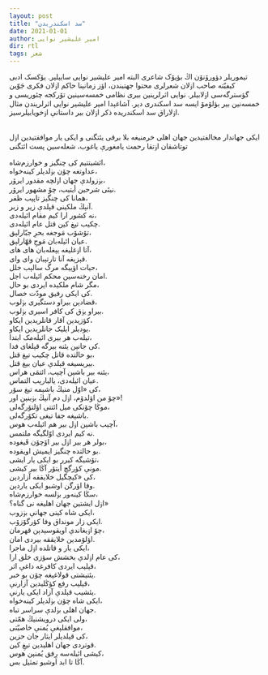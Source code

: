 ```yaml
---
layout: post
title: "سد اسکندریدن"
date: 2021-01-01
author: امیر علیشیر نوایی
dir: rtl
tags: شعر
---
```


تیموریلر دؤورۆنۆن اڭ بؤیۆک شاعری البته امیر علیشیر نوایی سایېلېر. یۆکسک ادبی کیفیّته صاحب اۏلان شعرلری محتوا جهتیندن، اؤز زمانېنا حاکم اۏلان فکری جَوّین گؤسترگه‌سی اۏلابیلر. نوایی اثرلرینین بیری نظامی خمسه‌سینین تۆرکجه چئوریسی و خمسه‌نین بیر بؤلۆمۆ ایسه سد اسکندری دیر. آشاغېدا امیر علیشیر نوایی اثرلریندن مثال اۏلاراق سد اسکندریده ذکر اۏلان بیر داستانې اۏخویابیلرسیز.<br/><br/>

ایکی جهاندار مخالفتیدین جهان اهلی خرمنیغه بلا برقی یئتگنی و ایکی یار موافقتیدین اۏل توتاشقان اۏتقا رحمت یامغورې یاغوب، شعله‌سین پست ائتگنی

ائشیتتیم کی چنگیز و خوارزم‌شاه،<br/>
عداوتغه چۆن بۏلدېلر کینه‌خواه،<br/>
بۏزولدې جهان اۏلچه مقدور ایرۆر،<br/>
نیتَی شرحین أیتیب، چۆ مشهور ایرۆر.<br/>
همانا کی چنگیز تاپېب ظفر،<br/>
آنېڭ ملکینی قېلدې زیر و زبر.<br/>
نه کشور ارا کیم مقام ائیله‌دی،<br/>
چکیب تیغ کین قتل عام ائیله‌دی.<br/>
تۆشۆب مَوجغه بحرِ جبّارلېق،<br/>
عیان ائیله‌بان مَوجِ قهّارلېق.<br/>
آتا اۏغلیغه یېغله‌بان های های،<br/>
قېزېغه آنا تارتېبان وای وای.<br/>
حیات اؤییگه مرگ سالېب خلل،<br/>
امان رخنه‌سین محکم ائیله‌ب اجل.<br/>
مگر شام ملکیده ایردی بو حال،<br/>
کی ایکی رفیق مودّت خصال.<br/>
قضادېن بیراو دستگیری بۏلوب،<br/>
بیراو یۏق کی کافر اسیری بۏلوب.<br/>
کؤزیدین آقار قانلریدین ایکاو،<br/>
یودیلر ایلیک جانلریدین ایکاو.<br/>
تیله‌ب هر بیری ائیله‌مک ابتدا،<br/>
کی جانېن یئنه بیرگه قېلغای فدا.<br/>
بو حالتده قاتل چکیب تیغ قتل،<br/>
بیریسیغه قېلدې عیان بیغ قتل.<br/>
یئنه بیر باشېن آچېب، ائتمَی هراس،<br/>
عیان ائیله‌دی، یالبارېب التماس.<br/>
کی «اوّل منیڭ باشېمه تیغ سۆر،<br/>
چۆ من اؤلدۆم، اۏل دم آنېڭ بۏینېن اور»!<br/>
موڭا چۆنکی میل ائتتی اؤلتۆرگه‌لی،<br/> 
باشېغه جفا تیغی تکۆرگه‌لی.<br/>
آچېب باشېن اۏل بیر هم ائیله‌ب هوس،<br/>
نه کیم ایردی اوّلگیگه ملتمس.<br/>
بولر هر بیر اۏل بیر اۆچۆن قَیغوده،<br/>
بو حالتده چنگیز ایمیش اویقوده.<br/>
تۆشیگه کیرر بو ایکی یار ایشی،<br/>
مونې کؤرگچ أیتۆر آڭا بیر کیشی.<br/>
کی «کیچگیل خلایققه آزاردېن،<br/>
وفا اؤرگن اوشبو ایکی یاردېن.<br/>
سڭا کینه‌ور بۏلسه خوارزم‌شاه،<br/>
اۏل ایشتین جهان اهلیغه نی گناه؟»<br/>
ایکی شاه کینی جهانې بۏزوب،<br/>
ایکی زار مونداق وفا کؤرگۆزۆب.<br/>
چۆ اۏیغاندې اویقوسېدېن قهرمان،<br/>
اؤلۆمدین خلایققه بیردی امان.<br/>
ایکی یار و قاتلده اۏل ماجرا،<br/>
کی عام اۏلدې بخشش سؤزی خلق ارا،<br/>
قېلېب ایردی کافرغه داغې اثر،<br/>
یئتیشتی قولاغېغه چۆن بو خبر.<br/>
قېلېب رفع کؤڭلیدین آزارنې،<br/>
یئشیب قېلدې آزاد ایکی یارنې.<br/>
ایکی شاه چۆن بۏلدېلر کینه‌خواه،<br/>
جهان اهلی بۏلدې سراسر تباه.<br/>
ولی ایکی درویشنیڭ همّتی،<br/>
موافقلېغې یُمنې خاصیّتی،<br/>
کی قېلدېلر ایثار جان حزین،<br/>
قوتردی جهان اهلیدین تیغِ کین.<br/>
کیشی ائیله‌سه رِفق یُمنېن هوس،<br/>
آڭا تا ابد اوشبو تمثیل بس.






